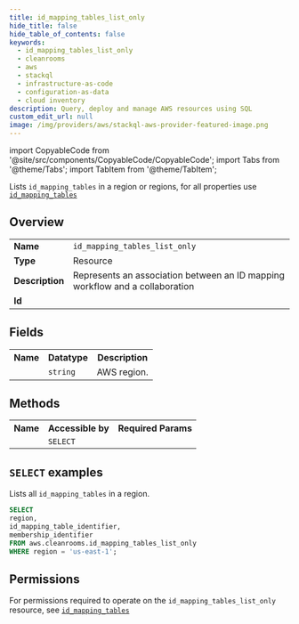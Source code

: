 ```yaml
---
title: id_mapping_tables_list_only
hide_title: false
hide_table_of_contents: false
keywords:
  - id_mapping_tables_list_only
  - cleanrooms
  - aws
  - stackql
  - infrastructure-as-code
  - configuration-as-data
  - cloud inventory
description: Query, deploy and manage AWS resources using SQL
custom_edit_url: null
image: /img/providers/aws/stackql-aws-provider-featured-image.png
---
```


import CopyableCode from '@site/src/components/CopyableCode/CopyableCode';
import Tabs from '@theme/Tabs';
import TabItem from '@theme/TabItem';

Lists <code>id_mapping_tables</code> in a region or regions, for all properties use <a href="/providers/aws/serviceName/id_mapping_tables/"><code>id_mapping_tables</code></a>

## Overview
<table><tbody>
<tr><td><b>Name</b></td><td><code>id_mapping_tables_list_only</code></td></tr>
<tr><td><b>Type</b></td><td>Resource</td></tr>
<tr><td><b>Description</b></td><td>Represents an association between an ID mapping workflow and a collaboration</td></tr>
<tr><td><b>Id</b></td><td><CopyableCode code="aws.cleanrooms.id_mapping_tables_list_only" /></td></tr>
</tbody></table>

## Fields
<table><tbody><tr><th>Name</th><th>Datatype</th><th>Description</th></tr><tr><td><CopyableCode code="region" /></td><td><code>string</code></td><td>AWS region.</td></tr>
</tbody></table>

## Methods

<table><tbody>
  <tr>
    <th>Name</th>
    <th>Accessible by</th>
    <th>Required Params</th>
  </tr>
  <tr>
    <td><CopyableCode code="list_resources" /></td>
    <td><code>SELECT</code></td>
    <td><CopyableCode code="region" /></td>
  </tr>
</tbody></table>

## `SELECT` examples
Lists all <code>id_mapping_tables</code> in a region.
```sql
SELECT
region,
id_mapping_table_identifier,
membership_identifier
FROM aws.cleanrooms.id_mapping_tables_list_only
WHERE region = 'us-east-1';
```


## Permissions

For permissions required to operate on the <code>id_mapping_tables_list_only</code> resource, see <a href="/providers/aws/cleanrooms/id_mapping_tables/#permissions"><code>id_mapping_tables</code></a>

